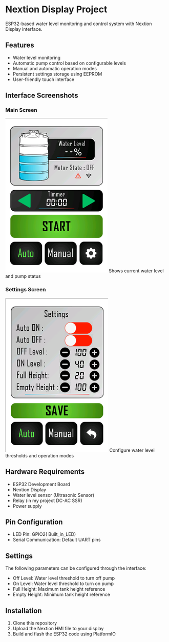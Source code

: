 # Nextion Display Project

ESP32-based water level monitoring and control system with Nextion Display interface.

## Features

- Water level monitoring
- Automatic pump control based on configurable levels
- Manual and automatic operation modes
- Persistent settings storage using EEPROM
- User-friendly touch interface

## Interface Screenshots

### Main Screen
![Main Screen](https://github.com/Shavindu-Gayashan/Water_Tank_Management_With_Nextion_Diaplay/blob/main/Nextion%20program/Screenshots/Dashboard%20UI.png?raw=true)
Shows current water level and pump status

### Settings Screen
![Settings Screen](https://github.com/Shavindu-Gayashan/Water_Tank_Management_With_Nextion_Diaplay/blob/main/Nextion%20program/Screenshots/Settings%20UI.png?raw=true)
Configure water level thresholds and operation modes

## Hardware Requirements

- ESP32 Development Board
- Nextion Display
- Water level sensor (Ultrasonic Sensor)
- Relay (in my project DC-AC SSR)
- Power supply

## Pin Configuration

- LED Pin: GPIO2( Built_in_LED)
- Serial Communication: Default UART pins

## Settings

The following parameters can be configured through the interface:
- Off Level: Water level threshold to turn off pump
- On Level: Water level threshold to turn on pump
- Full Height: Maximum tank height reference
- Empty Height: Minimum tank height reference

## Installation

1. Clone this repository
2. Upload the Nextion HMI file to your display
3. Build and flash the ESP32 code using PlatformIO